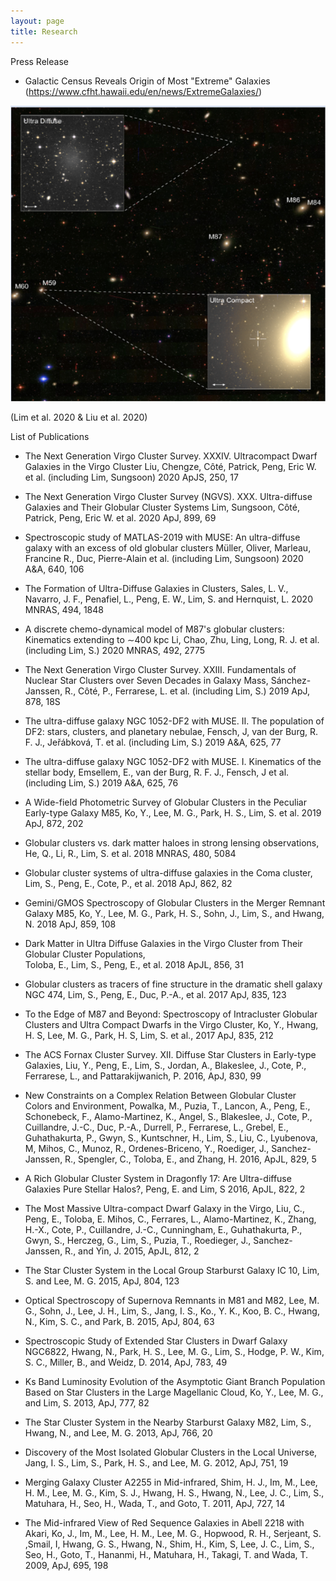 ```yaml
---
layout: page
title: Research
---
```



Press Release


- Galactic Census Reveals Origin of Most "Extreme" Galaxies
(https://www.cfht.hawaii.edu/en/news/ExtremeGalaxies/) 
<img src="Screen Shot 2020-09-17 at 3.56.26 PM.png" width="800">


(Lim et al. 2020 & Liu et al. 2020)


List of Publications


- The Next Generation Virgo Cluster Survey. XXXIV. Ultracompact Dwarf Galaxies in the Virgo Cluster
Liu, Chengze, Côté, Patrick, Peng, Eric W. et al. (including Lim, Sungsoon)
2020 ApJS, 250, 17


- The Next Generation Virgo Cluster Survey (NGVS). XXX. Ultra-diffuse Galaxies and Their Globular Cluster Systems
Lim, Sungsoon, Côté, Patrick, Peng, Eric W. et al.
2020 ApJ, 899, 69

- Spectroscopic study of MATLAS-2019 with MUSE: An ultra-diffuse galaxy with an excess of old globular clusters
Müller, Oliver, Marleau, Francine R., Duc, Pierre-Alain et al. (including Lim, Sungsoon)
2020 A&A, 640, 106


- The Formation of Ultra-Diffuse Galaxies in Clusters,
Sales, L. V., Navarro, J. F., Penafiel, L., Peng, E. W., Lim, S. and Hernquist, L.
2020 MNRAS, 494, 1848


- A discrete chemo-dynamical model of M87's globular clusters: Kinematics extending to ∼400 kpc
Li, Chao, Zhu, Ling, Long, R. J. et al. (including Lim, S.)
2020 MNRAS, 492, 2775


- The Next Generation Virgo Cluster Survey. XXIII. Fundamentals of Nuclear Star Clusters over Seven Decades in Galaxy Mass,
Sánchez-Janssen, R., Côté, P., Ferrarese, L. et al. (including Lim, S.)
2019 ApJ, 878, 18S

- The ultra-diffuse galaxy NGC 1052-DF2 with MUSE. II. The population of DF2: stars, clusters, and planetary nebulae,
Fensch, J, van der Burg, R. F. J., Jeřábková, T. et al. (including Lim, S.)
2019 A&A, 625, 77


- The ultra-diffuse galaxy NGC 1052-DF2 with MUSE. I. Kinematics of the stellar body,
Emsellem, E., van der Burg, R. F. J., Fensch, J et al. (including Lim, S.)
2019 A&A, 625, 76


- A Wide-field Photometric Survey of Globular Clusters in the Peculiar Early-type Galaxy M85,
Ko, Y., Lee, M. G., Park, H. S., Lim, S. et al.
2019 ApJ, 872, 202


- Globular clusters vs. dark matter haloes in strong lensing observations,  
He, Q., Li, R., Lim, S. et al.
2018 MNRAS, 480, 5084


- Globular cluster systems of ultra-diffuse galaxies in the Coma cluster,  
Lim, S., Peng, E., Cote, P., et al.
2018 ApJ, 862, 82


- Gemini/GMOS Spectroscopy of Globular Clusters in the Merger Remnant Galaxy M85, 
Ko, Y., Lee, M. G., Park, H. S., Sohn, J., Lim, S., and Hwang, N. 
2018 ApJ, 859, 108


- Dark Matter in Ultra Diffuse Galaxies in the Virgo Cluster from Their Globular Cluster Populations,  
Toloba, E., Lim, S., Peng, E., et al.
2018 ApJL, 856, 31


- Globular clusters as tracers of fine structure in the dramatic shell galaxy NGC 474, 
Lim, S., Peng, E., Duc, P.-A., et al.
2017 ApJ, 835, 123 


- To the Edge of M87 and Beyond: Spectroscopy of Intracluster Globular Clusters and Ultra Compact Dwarfs in the Virgo Cluster, 
Ko, Y., Hwang, H. S, Lee, M. G., Park, H. S, Lim, S. et al.,
2017 ApJ, 835, 212


- The ACS Fornax Cluster Survey. XII. Diffuse Star Clusters in Early-type Galaxies, 
Liu, Y., Peng, E., Lim, S., Jordan, A., Blakeslee, J., Cote, P., Ferrarese, L., and Pattarakijwanich, P.
2016, ApJ, 830, 99


- New Constraints on a Complex Relation Between Globular Cluster Colors and Environment, 
Powalka, M., Puzia, T., Lancon, A., Peng, E., Schonebeck, F., Alamo-Martinez, K., Angel, S., Blakeslee, J., Cote, P., Cuillandre, J.-C., Duc, P.-A., Durrell, P., Ferrarese, L., Grebel, E., Guhathakurta, P., Gwyn, S., Kuntschner, H., Lim, S., Liu, C.,  Lyubenova, M, Mihos, C., Munoz, R., Ordenes-Briceno, Y., Roediger, J., Sanchez-Janssen, R., Spengler, C., Toloba, E., and Zhang, H.
2016, ApJL, 829, 5


- A Rich Globular Cluster System in Dragonfly 17: Are Ultra-diffuse Galaxies Pure Stellar Halos?, 
Peng, E. and Lim, S
2016, ApJL, 822, 2


- The Most Massive Ultra-compact Dwarf Galaxy in the Virgo, 
Liu, C., Peng, E., Toloba, E. Mihos, C., Ferrares, L., Alamo-Martinez, K., Zhang, H.-X., Cote, P., Cuillandre, J.-C., Cunningham, E., Guhathakurta, P., Gwyn, S., Herczeg, G., Lim, S., Puzia, T., Roedieger, J., Sanchez-Janssen, R., and Yin, J.
2015, ApJL, 812, 2


- The Star Cluster System in the Local Group Starburst Galaxy IC 10, 
Lim, S. and Lee, M. G.
2015, ApJ, 804, 123


- Optical Spectroscopy of Supernova Remnants in M81 and M82, 
Lee, M. G., Sohn, J., Lee, J. H., Lim, S., Jang, I. S., Ko., Y. K., Koo, B. C., Hwang, N., Kim, S. C., and Park, B.
2015, ApJ, 804, 63 


- Spectroscopic Study of Extended Star Clusters in Dwarf Galaxy NGC6822, 
Hwang, N., Park, H. S., Lee, M. G., Lim, S., Hodge, P. W., Kim, S. C., Miller, B., and Weidz, D.
2014, ApJ, 783, 49


- Ks Band Luminosity Evolution of the Asymptotic Giant Branch Population Based on Star Clusters in the Large Magellanic Cloud, 
Ko, Y., Lee, M. G., and Lim, S.
2013, ApJ, 777, 82


- The Star Cluster System in the Nearby Starburst Galaxy M82, 
Lim, S., Hwang, N., and Lee, M. G.
2013, ApJ, 766, 20


- Discovery of the Most Isolated Globular Clusters in the Local Universe, 
Jang, I. S., Lim, S., Park, H. S., and Lee, M. G.
2012, ApJ, 751, 19


- Merging Galaxy Cluster A2255 in Mid-infrared, 
Shim, H. J., Im, M., Lee, H. M., Lee, M. G., Kim, S. J., Hwang, H. S., Hwang, N., Lee, J. C., Lim, S., Matuhara, H., Seo, H., Wada, T., and Goto, T.
2011, ApJ, 727, 14


- The Mid-infrared View of Red Sequence Galaxies in Abell 2218 with Akari, 
Ko, J., Im, M., Lee, H. M., Lee, M. G., Hopwood, R. H., Serjeant, S. ,Smail, I, Hwang, G. S., Hwang, N., Shim, H., Kim, S, Lee, J. C., Lim, S., Seo, H., Goto, T., Hananmi, H., Matuhara, H., Takagi, T. and Wada, T.
2009, ApJ, 695, 198
